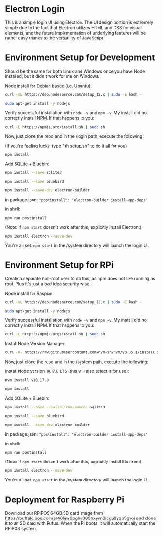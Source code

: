 # Electron Login

This is a simple login UI using Electron. The UI design portion is extremely simple due to the fact that Electron utilizes HTML and CSS for visual elements, and the future implementation of underlying features will be rather easy thanks to the versatility of JavaScript.

# Environment Setup for Development

Should be the same for both Linux and Windows once you have Node installed, but it didn't work for me on Windows.

Node install for Debian based (i.e. Ubuntu):

```bash
curl -sL https://deb.nodesource.com/setup_12.x | sudo -E bash -

sudo apt-get install -y nodejs
```

Verify successful installation with `node -v` and `npm -v`. My install did not correctly install NPM. If that happens to you:

```bash
curl -L https://npmjs.org/install.sh | sudo sh
```

Now, just clone the repo and in the /login path, execute the following:

(If you're feeling lucky, type "sh setup.sh" to do it all for you)

```bash
npm install
```


Add SQLite + Bluebird

```bash
npm install --save sqlite3
```

```bash
npm install --save bluebird
```

```bash
npm install --save-dev electron-builder
```

in package.json: `"postinstall": "electron-builder install-app-deps"`

in shell:

```bash
npm run postinstall
```

(Note: if `npm start` doesn't work after this, explicitly install Electron:)
```bash
npm install electron --save-dev
```

You're all set. `npm start` in the /system directory will launch the login UI.

# Environment Setup for RPi

Create a separate non-root user to do this, as npm does not like running as root. Plus it's just a bad idea security wise.

Node install for Raspian:

```bash
curl -sL https://deb.nodesource.com/setup_12.x | sudo -E bash -

sudo apt-get install -y nodejs
```

Verify successful installation with `node -v` and `npm -v`. My install did not correctly install NPM. If that happens to you:

```bash
curl -L https://npmjs.org/install.sh | sudo sh
```

Install Node Version Manager:

```bash
curl -o- https://raw.githubusercontent.com/nvm-sh/nvm/v0.35.1/install.sh | bash
```

Now, just clone the repo and in the /system path, execute the following:

Install Node version 10.17.0 LTS (this will also select it for use):

```bash
nvm install v10.17.0
```

```bash
npm install
```

Add SQLite + Bluebird

```bash
npm install --save --build-from-source sqlite3
```

```bash
npm install --save bluebird
```

```bash
npm install --save-dev electron-builder
```

in package.json: `"postinstall": "electron-builder install-app-deps"`

in shell:

```bash
npm run postinstall
```

(Note: if `npm start` doesn't work after this, explicitly install Electron:)
```bash
npm install electron --save-dev
```

You're all set. `npm start` in the /system directory will launch the login UI.

# Deployment for Raspberry Pi

Download our RPiPOS 64GB SD card image from https://buffalo.box.com/s/48lgw6pghu009hxyvn3icgu8yqp5gvoi and clone it to an SD card with Rufus.
When the Pi boots, it will automatically start the RPiPOS system.
